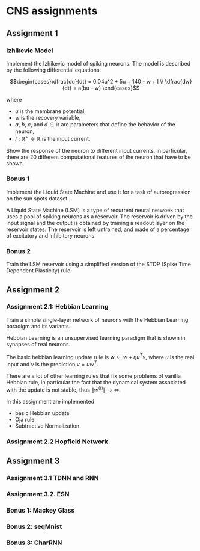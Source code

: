 # CNS assignments

## Assignment 1
### Izhikevic Model 
Implement the Izhikevic model of spiking neurons. The model is described by the following differential equations:
```math
\begin{cases}\dfrac{du}{dt} = 0.04u^2 + 5u + 140 - w + I \\

\dfrac{dw}{dt} = a(bu - w)  \end{cases}
```



where 
- $u$ is the membrane potential,
- $w$ is the recovery variable,
- $a$, $b$, $c$, and $d\in \mathbb{R}$ are parameters that define the behavior of the neuron,
- $I:\mathbb{R}^{+}\to \mathbb{R}$ is the input current.

Show the response of the neuron to different input currents, in particular, there are 20 different computational features of the neuron that have to be shown.

### Bonus 1
Implement the Liquid State Machine and use it for a task of autoregression on the sun spots dataset.

A Liquid State Machine (LSM) is a type of recurrent neural netwoek that uses a pool of spiking neurons as a reservoir. The reservoir is driven by the input signal and the output is obtained by training a readout layer on the reservoir states. The reservoir is left untrained, and made of a percentage of excitatory and inhibitory neurons.

### Bonus 2
Train the LSM reservoir using a simplified version of the STDP (Spike Time Dependent Plasticity) rule.

## Assignment 2

### Assignment 2.1: Hebbian Learning
Train a simple single-layer network of neurons with the Hebbian Learning paradigm and its variants.

Hebbian Learning is an unsupervised learning paradigm that is shown in synapses of real neurons.

The basic hebbian learning update rule is $w \leftarrow  w +\eta u^Tv$,  where $u$ is the real input and $v$ is the prediction $v=uw^T$.

There are a lot of other learning rules that fix some problems of vanilla Hebbian rule, in particular the fact that the dynamical system associated with the update is not stable, thus $\| w^{(t)}\|\to \infty$.

In this assignment are implemented

- basic Hebbian update
- Oja rule
- Subtractive Normalization
### Assignment 2.2 Hopfield Network 

## Assignment 3
### Assignment 3.1 TDNN and RNN
### Assignment 3.2. ESN
###  Bonus 1: Mackey Glass
### Bonus 2: seqMnist
### Bonus 3: CharRNN 
